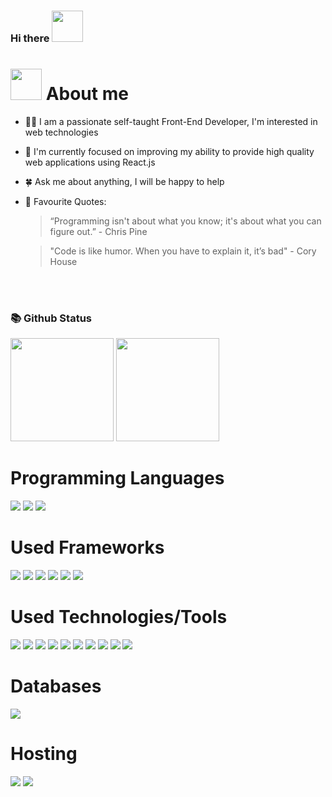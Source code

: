 ### Hi there <img src="https://raw.githubusercontent.com/blackcater/blackcater/master/images/Hi.gif" width="50">

# <img src="https://media.giphy.com/media/VgCDAzcKvsR6OM0uWg/giphy.gif" width="50" draggable="false" > About me

- 🏃‍♂️ I am a passionate self-taught Front-End Developer, I'm interested in web technologies

- 🚧 I'm currently focused on improving my ability to provide high quality web applications using React.js

- 🍀 Ask me about anything, I will be happy to help

- 💬 Favourite Quotes: 

  > “Programming isn't about what you know; it's about what you can figure out.” - Chris Pine

  > "Code is like humor. When you have to explain it, it’s bad"  - Cory House

<br>
<br>

### 📚 Github Status

<p>
  <img src="https://github-readme-stats.vercel.app/api?username=momo-dev1&count_private=true&show_icons=true&theme=nightowl&include_all_commits=true&langs_count=7" height="165">
  <img src="https://github-readme-streak-stats.herokuapp.com/?user=momo-dev1&theme=tokyonight" height="165">
</p>


# Programming Languages

<div>
<img src="https://img.shields.io/badge/javascript%20-%23323330.svg?&style=for-the-badge&logo=javascript&logoColor=%23F7DF1E"/>
<img src="https://img.shields.io/badge/typescript%20-%23007ACC.svg?&style=for-the-badge&logo=typescript&logoColor=white"/>
<img src="https://img.shields.io/badge/Python-3776AB?style=for-the-badge&logo=python&logoColor=white"/>
</div>

# Used Frameworks

<div>
<img src="https://img.shields.io/badge/-React-61DAFB?style=for-the-badge&logo=React&logoColor=black"/>
<img src="https://img.shields.io/badge/-Next.js-000000?style=for-the-badge&logo=Next.js&logoColor=white"/>
<img src="https://img.shields.io/badge/-Vue.js-4FC08D?style=for-the-badge&logo=Vue.js&logoColor=white"/>
<img src="https://img.shields.io/badge/-Nuxt.js-00C58E?style=for-the-badge&logo=Nuxt.js&logoColor=white"/>
<img src="https://img.shields.io/badge/-Node.js-339933?style=for-the-badge&logo=Node.js&logoColor=white"/>
<img src="https://img.shields.io/badge/-Express.js-000000?style=for-the-badge&logo=Express&logoColor=white"/>
</div>


# Used Technologies/Tools

<div>
 <img src="https://img.shields.io/badge/-GraphQL-E10098?style=for-the-badge&logo=GraphQL&logoColor=white"/>
 <img src="https://img.shields.io/badge/-Redux-764ABC?style=for-the-badge&logo=redux"/>
 <img src="https://img.shields.io/badge/Firebase-039BE5?style=for-the-badge&logo=Firebase&logoColor=yellow"/>
  <img src="https://img.shields.io/badge/strapi-%232E7EEA.svg?logo=strapi&logoColor=white&style=for-the-badge"/>
 <img src="https://img.shields.io/badge/SASS-hotpink.svg?logo=SASS&logoColor=white&style=for-the-badge"/>
 <img src="https://img.shields.io/badge/styled--components-DB7093?logo=styled-components&logoColor=white&style=for-the-badge"/>
 <img src="https://img.shields.io/badge/tailwindcss-%2338B2AC.svg?logo=tailwind-css&logoColor=white&style=for-the-badge"/>
 <img src="https://img.shields.io/badge/-Vs%20Code-007ACC?style=for-the-badge&logo=Visual-Studio-Code&logoColor=whitej"/>
 <img src="https://img.shields.io/badge/-VIM-019733?style=for-the-badge&logo=VIM&logoColor=white"/>
 <img src="https://img.shields.io/badge/-JEST-C21325?style=for-the-badge&logo=jest&logoColor=white"/>
</div>


# Databases

<div>
<img src ="https://img.shields.io/badge/MongoDB-%234ea94b.svg?&style=for-the-badge&logo=mongodb&logoColor=white"/>
</div>


# Hosting

<div>
<img src="https://img.shields.io/badge/vercel%20-%23000000.svg?&style=for-the-badge&logo=vercel&logoColor=white"/>
<img src="https://img.shields.io/badge/heroku%20-%23430098.svg?&style=for-the-badge&logo=heroku&logoColor=white"/>
</div>
